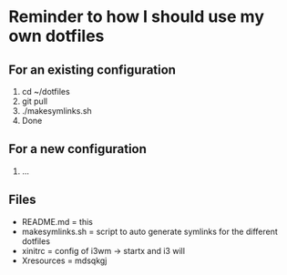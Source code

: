 # Reminder to how I should use my own dotfiles

For an existing configuration
-----------------------------
1. cd ~/dotfiles
2. git pull
3. ./makesymlinks.sh
4. Done

For a new configuration
-----------------------
1. ...

Files
-----------------------
- README.md = this
- makesymlinks.sh = script to auto generate symlinks for the different dotfiles
- xinitrc = config of i3wm -> startx and i3 will 
- Xresources = mdsqkgj
